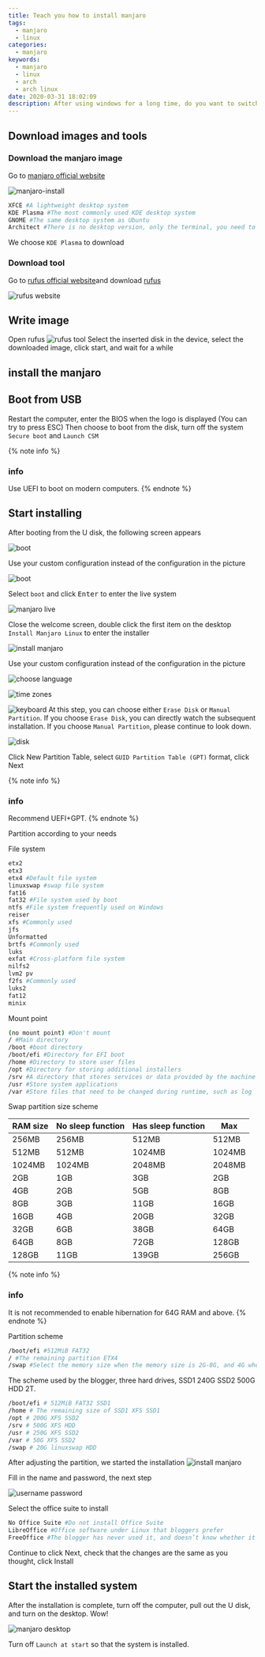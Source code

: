 ```yaml
---
title: Teach you how to install manjaro
tags:
  - manjaro
  - linux
categories:
  - manjaro
keywords:
  - manjaro
  - linux
  - arch
  - arch linux
date: 2020-03-31 18:02:09
description: After using windows for a long time, do you want to switch to linux? Let's take a look at how to install manjaro!
---
```


## Download images and tools
### Download the manjaro image
Go to [manjaro official website](https://manjaro.org/download/)

![manjaro-install](https://cdn.bmyjacks.io/img/20200331085728.png?x-oss-process=style/style)

```bash
XFCE #A lightweight desktop system
KDE Plasma #The most commonly used KDE desktop system
GNOME #The same desktop system as Ubuntu
Architect #There is no desktop version, only the terminal, you need to use the terminal to install
```

We choose `KDE Plasma` to download

### Download tool
Go to [rufus official website](http://rufus.ie/)and download [rufus](https://github.com/pbatard/rufus/releases/download/v3.9/rufus-3.9.exe)

![rufus website](https://cdn.bmyjacks.io/img/20200331091353.png?x-oss-process=style/style)

## Write image
Open rufus
![rufus tool](https://cdn.bmyjacks.io/img/20200331155031.png?x-oss-process=style/style)
Select the inserted disk in the device, select the downloaded image, click start, and wait for a while

## install the manjaro
## Boot from USB
Restart the computer, enter the BIOS when the logo is displayed (You can try to press ESC)
Then choose to boot from the disk, turn off the system `Secure boot` and `Launch CSM`

{% note info %}
### info
Use UEFI to boot on modern computers.
{% endnote %}

## Start installing
After booting from the U disk, the following screen appears

![boot](https://cdn.bmyjacks.io/img/20200331155930.png?x-oss-process=style/style)

Use your custom configuration instead of the configuration in the picture

![boot](https://cdn.bmyjacks.io/img/20200331160034.png?x-oss-process=style/style)

Select `boot` and click <kbd>Enter</kbd> to enter the live system

![manjaro live](https://cdn.bmyjacks.io/img/20200331160423.png?x-oss-process=style/style)

Close the welcome screen, double click the first item on the desktop `Install Manjaro Linux` to enter the installer

![install manjaro](https://cdn.bmyjacks.io/img/20200331160830.png?x-oss-process=style/style)

Use your custom configuration instead of the configuration in the picture

![choose language](https://cdn.bmyjacks.io/img/20200331161011.png?x-oss-process=style/style)

![time zones](https://cdn.bmyjacks.io/img/20200331161145.png?x-oss-process=style/style)

![keyboard](https://cdn.bmyjacks.io/img/20200331161323.png?x-oss-process=style/style)
At this step, you can choose either `Erase Disk` or `Manual Partition`. If you choose `Erase Disk`, you can directly watch the subsequent installation. If you choose `Manual Partition`, please continue to look down.

![disk](https://cdn.bmyjacks.io/img/20200331162312.png?x-oss-process=style/style)

Click New Partition Table, select `GUID Partition Table (GPT)` format, click Next

{% note info %}
### info
Recommend UEFI+GPT.
{% endnote %}

Partition according to your needs

File system

```bash
etx2
etx3
etx4 #Default file system
linuxswap #swap file system
fat16
fat32 #File system used by boot
ntfs #File system frequently used on Windows
reiser
xfs #Commonly used
jfs
Unformatted
brtfs #Commonly used
luks
exfat #Cross-platform file system
nilfs2
lvm2 pv
f2fs #Commonly used
luks2
fat12
minix
```

Mount point

```bash
(no mount point) #Don't mount
/ #Main directory
/boot #boot directory
/boot/efi #Directory for EFI boot
/home #Directory to store user files
/opt #Directory for storing additional installers
/srv #A directory that stores services or data provided by the machine or server to the outside world
/usr #Store system applications
/var #Store files that need to be changed during runtime, such as log
```

Swap partition size scheme

| RAM size | No sleep function | Has sleep function | Max    |
| -------- | ----------------- | ------------------ | ------ |
| 256MB    | 256MB             | 512MB              | 512MB  |
| 512MB    | 512MB             | 1024MB             | 1024MB |
| 1024MB   | 1024MB            | 2048MB             | 2048MB |
| 2GB      | 1GB               | 3GB                | 2GB    |
| 4GB      | 2GB               | 5GB                | 8GB    |
| 8GB      | 3GB               | 11GB               | 16GB   |
| 16GB     | 4GB               | 20GB               | 32GB   |
| 32GB     | 6GB               | 38GB               | 64GB   |
| 64GB     | 8GB               | 72GB               | 128GB  |
| 128GB    | 11GB              | 139GB              | 256GB  |

{% note info %}
### info
It is not recommended to enable hibernation for 64G RAM and above.
{% endnote %}

Partition scheme

```bash
/boot/efi #512MiB FAT32
/ #The remaining partition ETX4
/swap #Select the memory size when the memory size is 2G-8G, and 4G when it is greater than 8G
```

The scheme used by the blogger, three hard drives, SSD1 240G SSD2 500G HDD 2T.

```bash
/boot/efi # 512MiB FAT32 SSD1
/home # The remaining size of SSD1 XFS SSD1
/opt # 200G XFS SSD2
/srv # 500G XFS HDD
/usr # 250G XFS SSD2
/var # 50G XFS SSD2
/swap # 20G linuxswap HDD
```

After adjusting the partition, we started the installation
![install manjaro](https://cdn.bmyjacks.io/img/20200331175142.png?x-oss-process=style/style)

Fill in the name and password, the next step

![username password](https://cdn.bmyjacks.io/img/20200331175554.png?x-oss-process=style/style)

Select the office suite to install
```bash
No Office Suite #Do not install Office Suite
LibreOffice #Office software under Linux that bloggers prefer
FreeOffice #The blogger has never used it, and doesn’t know whether it’s good or bad
```

Continue to click Next, check that the changes are the same as you thought, click Install

## Start the installed system
After the installation is complete, turn off the computer, pull out the U disk, and turn on the desktop. Wow!

![manjaro desktop](https://cdn.bmyjacks.io/img/20200331182148.png?x-oss-process=style/style)

Turn off `Launch at start` so that the system is installed.
